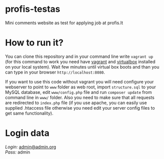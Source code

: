 # profis-testas

Mini comments website as test for applying job at profis.lt

# How to run it?

You can clone this repository and in your command line write `vagrant up` (for this command to work you need have [vagrant](https://www.vagrantup.com/downloads.html) and [virtualbox](https://www.virtualbox.org) installed on your local system). Wait few minutes until virtual box boots and than you can type in your browser `http://localhost:8080`.

If you want to use this code without vagrant you will need configure your webserver to point to `www` folder as web root, import `structure.sql` to your MySQL database, edit `www/config.php` file and run `composer update` from command line in `www/` folder. Also you need to make sure that all requests are redirected to `index.php` file (if you use apache, you can easily use supplied .htaccess file otherwise you need edit your server config files to get same functionality). 

# Login data

*Login:* admin@admin.org<br />
*Pass:* admin
